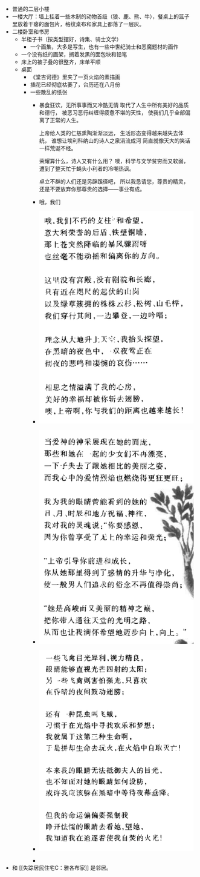 - 普通的二层小楼
- 一楼大厅：墙上挂着一些木制的动物首级（狼、鹿、熊、牛），餐桌上的篮子里放着干瘪的面包片，格纹桌布和家具上都落了一层灰。
- 二楼卧室和书房
	- 半柜子书（按类型摆好，诗集、骑士文学）
		- 一个画集，大多是写生，也有一些中世纪骑士和恶魔题材的画作
	- 一个没有纸的画架，搁着发黑的面包块和铅笔
	- 床上的被子叠的很整齐，床单平顺
	- 桌面
		- 《堂吉诃德》里夹了一页火焰的素描画
		- 插花已经彻底枯萎了，台历还在八月份
		- 一些散乱的纸张
			- 暴食狂饮，无所事事而又冷酷无情
			  取代了人生中所有美好的品质和德行，
			  被恶习恶行纠缠得疲惫不堪的天性，
			  使我们几乎全部偏离了正常的人生。
			  
			  上帝给人类的仁慈熏陶渐渐淡远，
			  生活形态变得越来越失去体统，
			  谁想让埃利科纳山的诗人之泉涓流成河
			  简直就像天大的笑话一样荒诞不经。
			  
			  荣耀算什么，诗人又有什么用？
			  噢，科学与文学贫穷而又软弱，
			  遭到了整天忙于蝇头小利者的冷嘲热讽。
			  
			  卓立不群的人们还是另辟蹊径吧，
			  所以我恳请您，尊贵的精灵，
			  还是不要放弃你那尊贵的选择——事业有成。
			- 哦，我们
			- ![image.png](../assets/image_1632912315505_0.png)
			- ![image.png](../assets/image_1632912343155_0.png)
			- ![image.png](../assets/image_1632912389193_0.png)
			-
- 和 [[失踪居民住宅C：雅各布家]] 是邻居。